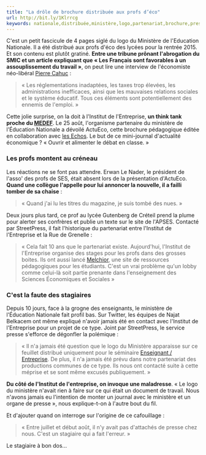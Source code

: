 ```yaml
---
title: "La drôle de brochure distribuée aux profs d’éco"
url: http://bit.ly/1Klrrcg
keywords: nationale,distribuée,ministère,logo,partenariat,brochure,presse,jamais,profs,drôle,lentreprise,cest,déco,linstitut
---
```

C'est un petit fascicule de 4 pages siglé du logo du Ministère de l'Education Nationale. Il a été distribué aux profs d'éco des lycées pour la rentrée 2015. Et son contenu est plutôt gratiné. **Entre une tribune prônant l'abrogation du SMIC et un article expliquant que « Les Français sont favorables à un assouplissement du travail »**, on peut lire une interview de l'économiste néo-libéral [Pierre Cahuc](https://www.wikiwand.com/fr/Pierre_Cahuc) :

> « Les réglementations inadaptées, les taxes trop élevées, les administrations inefficaces, ainsi que les mauvaises relations sociales et le système éducatif. Tous ces éléments sont potentiellement des ennemis de l'emploi. »

Cette jolie surprise, on la doit à l'Institut de l'Entreprise, **un think tank proche du [MEDEF](http://www.medef.com/medef-tv.html)**. Le 25 août, l'organisme partenaire du ministère de l'Éducation Nationale a dévoilé ActuEco, cette brochure pédagogique éditée en collaboration avec [les Echos](http://www.lesechos.fr/). Le but de ce mini-journal d'actualité économique ? « Ouvrir et alimenter le débat en classe. »

### Les profs montent au créneau

Les réactions ne se font pas attendre. Erwan Le Nader, le président de l'asso' des profs de SES, était absent lors de la présentation d'ActuEco. **Quand une collègue l'appelle pour lui annoncer la nouvelle, il a failli tomber de sa chaise** :

> « Quand j'ai lu les titres du magazine, je suis tombé des nues. »

Deux jours plus tard, ce prof au lycée Gutenberg de Créteil prend la plume pour alerter ses confrères et publie un texte sur le site de l'APSES. Contacté par StreetPress, il fait l'historique du partenariat entre l'Institut de l'Entreprise et la Rue de Grenelle :

> « Cela fait 10 ans que le partenariat existe. Aujourd'hui, l'Institut de l'Entreprise organise des stages pour les profs dans des grosses boites. Ils ont aussi lancé [Melchior](http://www.melchior.fr/), une site de ressources pédagogiques pour les étudiants. C'est un vrai problème qu'un lobby comme celui-là soit partie prenante dans l'enseignement des Sciences Économiques et Sociales »

### C'est la faute des stagiaires

Depuis 10 jours, face à la grogne des enseignants, le ministère de l'Éducation Nationale fait profil bas. Sur Twitter, les équipes de Najat Belkacem ont même expliqué n'avoir jamais été en contact avec l'Institut de l'Entreprise pour un projet de ce type. Joint par StreetPress, le service presse s'efforce de dégonfler la polémique :

> « Il n'a jamais été question que le logo du Ministère apparaisse sur ce feuillet distribué uniquement pour le séminaire [Enseignant / Entreprise](http://rencontres2e.com/). De plus, il n'a jamais été prévu dans notre partenariat des productions communes de ce type. Ils nous ont contacté suite à cette méprise et se sont même excusés publiquement. »

**Du côté de l'Institut de l'entreprise, on invoque une maladresse**. « Le logo du ministère n'avait rien à faire sur ce qui était un document de travail. Nous n'avons jamais eu l'intention de monter un journal avec le ministère et un organe de presse », nous explique-t-on à l'autre bout du fil.

Et d'ajouter quand on interroge sur l'origine de ce cafouillage :

> « Entre juillet et début août, il n'y avait pas d'attachés de presse chez nous. C'est un stagiaire qui a fait l'erreur. »

Le stagiaire à bon dos...
